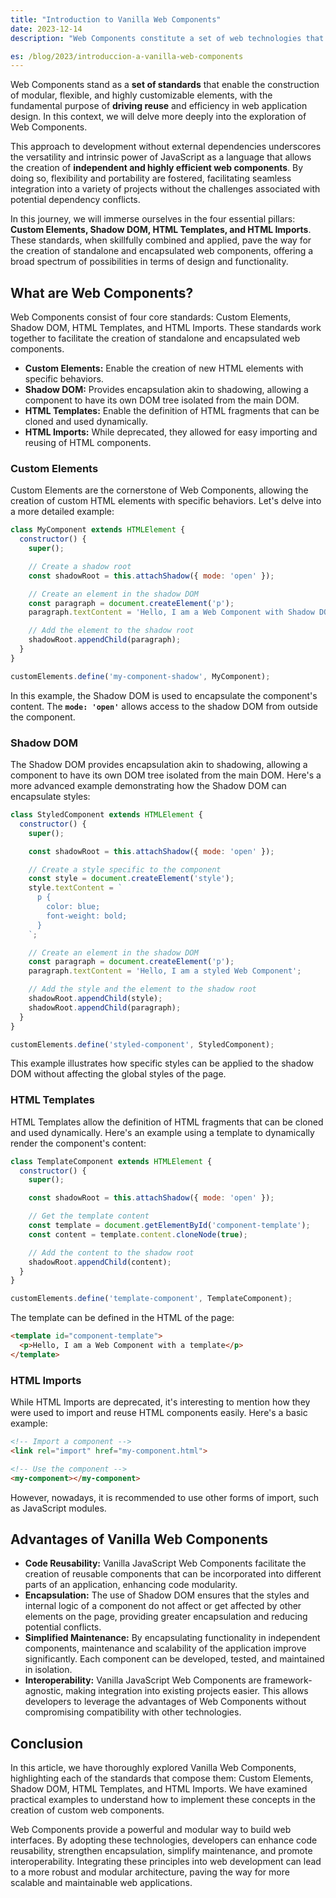 ```yaml
---
title: "Introduction to Vanilla Web Components"
date: 2023-12-14
description: "Web Components constitute a set of web technologies that enable the creation of reusable and customizable elements for user interfaces. In this article, we will specifically explore Web Components written in vanilla JavaScript, without relying on any additional framework or library."

es: /blog/2023/introduccion-a-vanilla-web-components
---
```


Web Components stand as a **set of standards** that enable the construction of modular, flexible, and highly customizable elements, with the fundamental purpose of **driving reuse** and efficiency in web application design. In this context, we will delve more deeply into the exploration of Web Components.

This approach to development without external dependencies underscores the versatility and intrinsic power of JavaScript as a language that allows the creation of **independent and highly efficient web components**. By doing so, flexibility and portability are fostered, facilitating seamless integration into a variety of projects without the challenges associated with potential dependency conflicts.

In this journey, we will immerse ourselves in the four essential pillars: **Custom Elements, Shadow DOM, HTML Templates, and HTML Imports**. These standards, when skillfully combined and applied, pave the way for the creation of standalone and encapsulated web components, offering a broad spectrum of possibilities in terms of design and functionality.

## What are Web Components?

Web Components consist of four core standards: Custom Elements, Shadow DOM, HTML Templates, and HTML Imports. These standards work together to facilitate the creation of standalone and encapsulated web components.

- **Custom Elements:** Enable the creation of new HTML elements with specific behaviors.
- **Shadow DOM:** Provides encapsulation akin to shadowing, allowing a component to have its own DOM tree isolated from the main DOM.
- **HTML Templates:** Enable the definition of HTML fragments that can be cloned and used dynamically.
- **HTML Imports:** While deprecated, they allowed for easy importing and reusing of HTML components.

### Custom Elements

Custom Elements are the cornerstone of Web Components, allowing the creation of custom HTML elements with specific behaviors. Let's delve into a more detailed example:

```jsx
class MyComponent extends HTMLElement {
  constructor() {
    super();

    // Create a shadow root
    const shadowRoot = this.attachShadow({ mode: 'open' });

    // Create an element in the shadow DOM
    const paragraph = document.createElement('p');
    paragraph.textContent = 'Hello, I am a Web Component with Shadow DOM';

    // Add the element to the shadow root
    shadowRoot.appendChild(paragraph);
  }
}

customElements.define('my-component-shadow', MyComponent);

```

In this example, the Shadow DOM is used to encapsulate the component's content. The **`mode: 'open'`** allows access to the shadow DOM from outside the component.

### Shadow DOM

The Shadow DOM provides encapsulation akin to shadowing, allowing a component to have its own DOM tree isolated from the main DOM. Here's a more advanced example demonstrating how the Shadow DOM can encapsulate styles:

```jsx
class StyledComponent extends HTMLElement {
  constructor() {
    super();

    const shadowRoot = this.attachShadow({ mode: 'open' });

    // Create a style specific to the component
    const style = document.createElement('style');
    style.textContent = `
      p {
        color: blue;
        font-weight: bold;
      }
    `;

    // Create an element in the shadow DOM
    const paragraph = document.createElement('p');
    paragraph.textContent = 'Hello, I am a styled Web Component';

    // Add the style and the element to the shadow root
    shadowRoot.appendChild(style);
    shadowRoot.appendChild(paragraph);
  }
}

customElements.define('styled-component', StyledComponent);

```

This example illustrates how specific styles can be applied to the shadow DOM without affecting the global styles of the page.

### HTML Templates

HTML Templates allow the definition of HTML fragments that can be cloned and used dynamically. Here's an example using a template to dynamically render the component's content:

```jsx
class TemplateComponent extends HTMLElement {
  constructor() {
    super();

    const shadowRoot = this.attachShadow({ mode: 'open' });

    // Get the template content
    const template = document.getElementById('component-template');
    const content = template.content.cloneNode(true);

    // Add the content to the shadow root
    shadowRoot.appendChild(content);
  }
}

customElements.define('template-component', TemplateComponent);

```

The template can be defined in the HTML of the page:

```html
<template id="component-template">
  <p>Hello, I am a Web Component with a template</p>
</template>

```

### HTML Imports

While HTML Imports are deprecated, it's interesting to mention how they were used to import and reuse HTML components easily. Here's a basic example:

```html
<!-- Import a component -->
<link rel="import" href="my-component.html">

<!-- Use the component -->
<my-component></my-component>

```

However, nowadays, it is recommended to use other forms of import, such as JavaScript modules.

## Advantages of Vanilla Web Components

- **Code Reusability:** Vanilla JavaScript Web Components facilitate the creation of reusable components that can be incorporated into different parts of an application, enhancing code modularity.
- **Encapsulation:** The use of Shadow DOM ensures that the styles and internal logic of a component do not affect or get affected by other elements on the page, providing greater encapsulation and reducing potential conflicts.
- **Simplified Maintenance:** By encapsulating functionality in independent components, maintenance and scalability of the application improve significantly. Each component can be developed, tested, and maintained in isolation.
- **Interoperability:** Vanilla JavaScript Web Components are framework-agnostic, making integration into existing projects easier. This allows developers to leverage the advantages of Web Components without compromising compatibility with other technologies.

## Conclusion

In this article, we have thoroughly explored Vanilla Web Components, highlighting each of the standards that compose them: Custom Elements, Shadow DOM, HTML Templates, and HTML Imports. We have examined practical examples to understand how to implement these concepts in the creation of custom web components.

Web Components provide a powerful and modular way to build web interfaces. By adopting these technologies, developers can enhance code reusability, strengthen encapsulation, simplify maintenance, and promote interoperability. Integrating these principles into web development can lead to a more robust and modular architecture, paving the way for more scalable and maintainable web applications.
